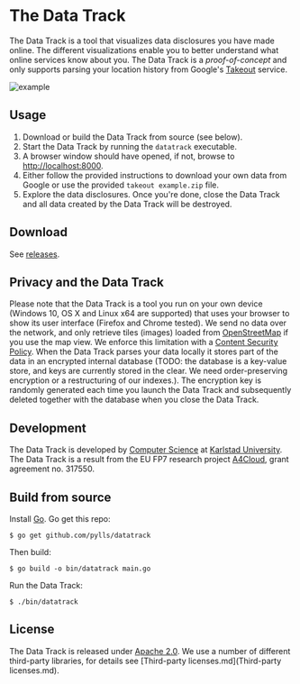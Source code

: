 # The Data Track
The Data Track is a tool that visualizes data disclosures you have made online.
The different visualizations enable you to better understand what online
services know about you. The Data Track is a *proof-of-concept* and only supports
parsing your location history from Google's
[Takeout](https://myaccount.google.com/intro/privacy) service.

![example](screenshot.png)

## Usage
1. Download or build the Data Track from source (see below).
2. Start the Data Track by running the `datatrack` executable.
3. A browser window should have opened, if not, browse to
[http://localhost:8000](http://localhost:8000).
4. Either follow the provided instructions to download your own data from Google
or use the provided `takeout example.zip` file.
5. Explore the data disclosures. Once you're done, close the Data Track and all
data created by the Data Track will be destroyed.

## Download
See [releases](https://github.com/pylls/datatrack/releases).

## Privacy and the Data Track
Please note that the Data Track is a tool you run on your own device (Windows 10,
  OS X and Linux x64 are supported) that uses your browser to show its user
  interface (Firefox and Chrome tested). We send no data over the network, and
  only retrieve tiles (images) loaded from [OpenStreetMap](http://www.openstreetmap.org/)
  if you use the map view. We enforce this limitation with a [Content Security Policy](https://en.wikipedia.org/wiki/Content_Security_Policy).
  When the Data Track parses your data locally it stores part of the data in an
  encrypted internal database (TODO: the database is a key-value store, and keys
  are currently stored in the clear. We need order-preserving encryption or a
  restructuring of our indexes.). The encryption key is randomly generated each
  time you launch the Data Track and subsequently deleted together with the
  database when you close the Data Track.

## Development
The Data Track is developed by [Computer Science](https://www.kau.se/cs) at
[Karlstad University](https://www.kau.se/). The Data Track is a result from the
EU FP7 research project [A4Cloud](http://www.a4cloud.eu/), grant agreement no.
317550.

## Build from source
Install [Go](https://golang.org). Go get this repo:

    $ go get github.com/pylls/datatrack

Then build:

    $ go build -o bin/datatrack main.go

Run the Data Track:

    $ ./bin/datatrack


## License
The Data Track is released under [Apache 2.0](LICENSE). We use a number of
different third-party libraries, for details see
[Third-party licenses.md](Third-party licenses.md).
